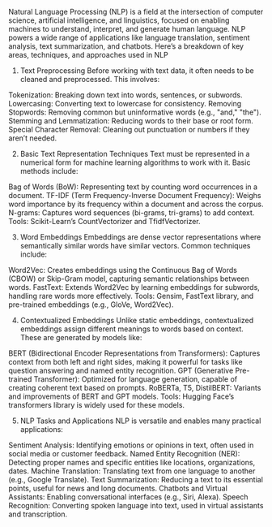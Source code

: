 Natural Language Processing (NLP) is a field at the intersection of computer science, artificial intelligence, and linguistics, focused on enabling machines to understand, interpret, and generate human language. NLP powers a wide range of applications like language translation, sentiment analysis, text summarization, and chatbots. Here’s a breakdown of key areas, techniques, and approaches used in NLP

1. Text Preprocessing
Before working with text data, it often needs to be cleaned and preprocessed. This involves:

Tokenization: Breaking down text into words, sentences, or subwords.
Lowercasing: Converting text to lowercase for consistency.
Removing Stopwords: Removing common but uninformative words (e.g., "and," "the").
Stemming and Lemmatization: Reducing words to their base or root form.
Special Character Removal: Cleaning out punctuation or numbers if they aren’t needed.



2. Basic Text Representation Techniques
Text must be represented in a numerical form for machine learning algorithms to work with it. Basic methods include:

Bag of Words (BoW): Representing text by counting word occurrences in a document.
TF-IDF (Term Frequency-Inverse Document Frequency): Weighs word importance by its frequency within a document and across the corpus.
N-grams: Captures word sequences (bi-grams, tri-grams) to add context.
Tools: Scikit-Learn’s CountVectorizer and TfidfVectorizer.



3. Word Embeddings
Embeddings are dense vector representations where semantically similar words have similar vectors. Common techniques include:

Word2Vec: Creates embeddings using the Continuous Bag of Words (CBOW) or Skip-Gram model, capturing semantic relationships between words.
FastText: Extends Word2Vec by learning embeddings for subwords, handling rare words more effectively.
Tools: Gensim, FastText library, and pre-trained embeddings (e.g., GloVe, Word2Vec).



4. Contextualized Embeddings
Unlike static embeddings, contextualized embeddings assign different meanings to words based on context. These are generated by models like:

BERT (Bidirectional Encoder Representations from Transformers): Captures context from both left and right sides, making it powerful for tasks like question answering and named entity recognition.
GPT (Generative Pre-trained Transformer): Optimized for language generation, capable of creating coherent text based on prompts.
RoBERTa, T5, DistilBERT: Variants and improvements of BERT and GPT models.
Tools: Hugging Face’s transformers library is widely used for these models.



5. NLP Tasks and Applications
NLP is versatile and enables many practical applications:

Sentiment Analysis: Identifying emotions or opinions in text, often used in social media or customer feedback.
Named Entity Recognition (NER): Detecting proper names and specific entities like locations, organizations, dates.
Machine Translation: Translating text from one language to another (e.g., Google Translate).
Text Summarization: Reducing a text to its essential points, useful for news and long documents.
Chatbots and Virtual Assistants: Enabling conversational interfaces (e.g., Siri, Alexa).
Speech Recognition: Converting spoken language into text, used in virtual assistants and transcription.
